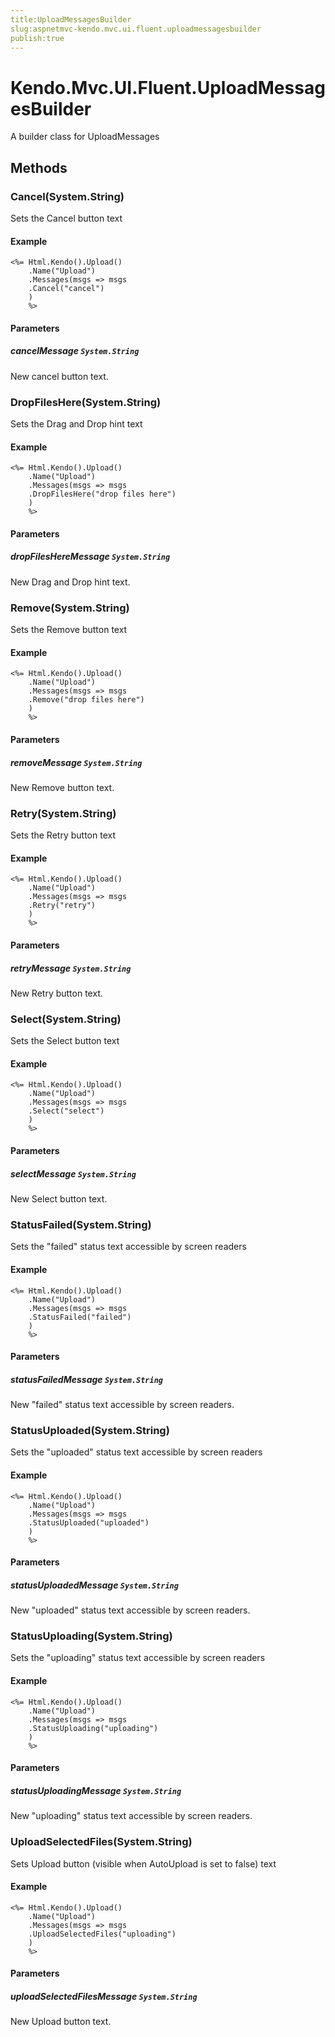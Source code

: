 ```yaml
---
title:UploadMessagesBuilder
slug:aspnetmvc-kendo.mvc.ui.fluent.uploadmessagesbuilder
publish:true
---
```


# Kendo.Mvc.UI.Fluent.UploadMessagesBuilder

A builder class for UploadMessages

## Methods

### Cancel(System.String)
Sets the Cancel button text

#### Example
    <%= Html.Kendo().Upload()
        .Name("Upload")
        .Messages(msgs => msgs
        .Cancel("cancel")
        )
        %>

#### Parameters

##### cancelMessage `System.String`
New cancel button text.

### DropFilesHere(System.String)
Sets the Drag and Drop hint text

#### Example
    <%= Html.Kendo().Upload()
        .Name("Upload")
        .Messages(msgs => msgs
        .DropFilesHere("drop files here")
        )
        %>

#### Parameters

##### dropFilesHereMessage `System.String`
New Drag and Drop hint text.

### Remove(System.String)
Sets the Remove button text

#### Example
    <%= Html.Kendo().Upload()
        .Name("Upload")
        .Messages(msgs => msgs
        .Remove("drop files here")
        )
        %>

#### Parameters

##### removeMessage `System.String`
New Remove button text.

### Retry(System.String)
Sets the Retry button text

#### Example
    <%= Html.Kendo().Upload()
        .Name("Upload")
        .Messages(msgs => msgs
        .Retry("retry")
        )
        %>

#### Parameters

##### retryMessage `System.String`
New Retry button text.

### Select(System.String)
Sets the Select button text

#### Example
    <%= Html.Kendo().Upload()
        .Name("Upload")
        .Messages(msgs => msgs
        .Select("select")
        )
        %>

#### Parameters

##### selectMessage `System.String`
New Select button text.

### StatusFailed(System.String)
Sets the "failed" status text accessible by screen readers

#### Example
    <%= Html.Kendo().Upload()
        .Name("Upload")
        .Messages(msgs => msgs
        .StatusFailed("failed")
        )
        %>

#### Parameters

##### statusFailedMessage `System.String`
New "failed" status text accessible by screen readers.

### StatusUploaded(System.String)
Sets the "uploaded" status text accessible by screen readers

#### Example
    <%= Html.Kendo().Upload()
        .Name("Upload")
        .Messages(msgs => msgs
        .StatusUploaded("uploaded")
        )
        %>

#### Parameters

##### statusUploadedMessage `System.String`
New "uploaded" status text accessible by screen readers.

### StatusUploading(System.String)
Sets the "uploading" status text accessible by screen readers

#### Example
    <%= Html.Kendo().Upload()
        .Name("Upload")
        .Messages(msgs => msgs
        .StatusUploading("uploading")
        )
        %>

#### Parameters

##### statusUploadingMessage `System.String`
New "uploading" status text accessible by screen readers.

### UploadSelectedFiles(System.String)
Sets Upload button (visible when AutoUpload is set to false) text

#### Example
    <%= Html.Kendo().Upload()
        .Name("Upload")
        .Messages(msgs => msgs
        .UploadSelectedFiles("uploading")
        )
        %>

#### Parameters

##### uploadSelectedFilesMessage `System.String`
New Upload button text.